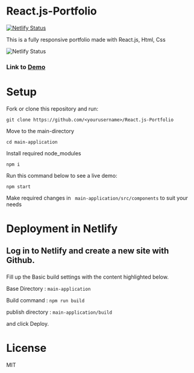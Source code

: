 # React.js-Portfolio

[![Netlify Status](https://api.netlify.com/api/v1/badges/7fcbe0e1-cffc-4c62-9c82-d22d53cca190/deploy-status)](https://app.netlify.com/sites/madhan/deploys)

This is a fully responsive portfolio made with React.js, Html, Css

<img src="https://img.shields.io/badge/contributions-welcome-brightgreen.svg?style=flat" alt="Netlify Status" />


### Link to <a  target="_blank" href="https://madhan.netlify.app">Demo</a>

# Setup

Fork or clone this repository and run:

``` 
git clone https://github.com/<yourusername>/React.js-Portfolio
```

Move to the main-directory

```
cd main-application
```

Install required node_modules

```
npm i
```

Run this command below to see a live demo:

``` 
npm start 
```

Make required changes in ``` main-application/src/components``` to suit your needs

# Deployment in Netlify

## Log in to Netlify and create a new site with Github.

### 

Fill up the Basic build settings with the content highlighted below.

Base Directory : ```main-application```

Build command : ```npm run build```

publish directory : ```main-application/build```

and click Deploy.


# License

MIT
